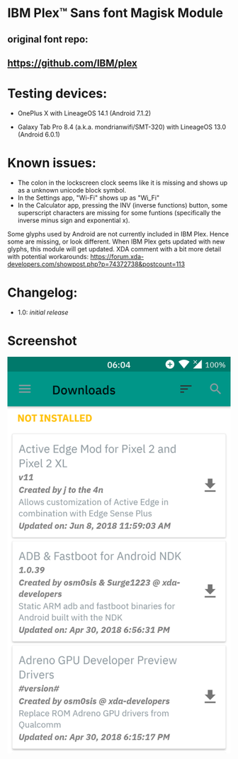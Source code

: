 # IBM Plex™ Sans font Magisk Module
## original font repo:
## https://github.com/IBM/plex

# Testing devices:
* OnePlus X with LineageOS 14.1 (Android 7.1.2)

* Galaxy Tab Pro 8.4 (a.k.a. mondrianwifi/SMT-320) with LineageOS 13.0 (Android 6.0.1)

# Known issues:
* The colon in the lockscreen clock seems like it is missing and shows up as a unknown unicode block symbol.
* In the Settings app, "Wi-Fi" shows up as "Wi_Fi"
* In the Calculator app, pressing the INV (inverse functions) button, some superscript characters are missing for some funtions (specifically the inverse minus sign and exponential x).

Some glyphs used by Android are not currently included in IBM Plex. Hence some are missing, or look different.
When IBM Plex gets updated with new glyphs, this module will get updated.
XDA comment with a bit more detail with potential workarounds: https://forum.xda-developers.com/showpost.php?p=74372738&postcount=113

# Changelog:
* 1.0: *initial release*

# Screenshot
<img src="Screenshot.png">
